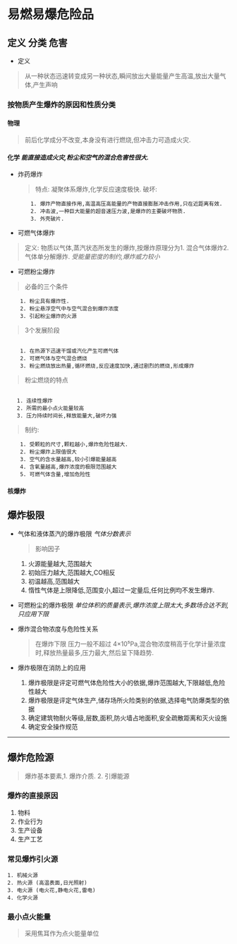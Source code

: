 # **易燃易爆危险品**

## 定义 分类 危害

* 定义
  
 > 从一种状态迅速转变成另一种状态,瞬间放出大量能量产生高温,放出大量气体,产生声响

### 按物质产生爆炸的原因和性质分类
  
 ####  物理
  
   > 前后化学成分不改变,本身没有进行燃烧,但冲击力可造成火灾.

  ####  化学 *能直接造成火灾,粉尘和空气的混合危害性很大.*
   
 * 炸药爆炸
    > 特点: 凝聚体系爆炸,化学反应速度极快.
    > 破坏:

      ```
          1. 爆炸产物直接作用,高温高压高能量的产物直接膨胀冲击作用,只在近距离有效.
          2. 冲击波,一种巨大能量的超音速压力波,是爆炸的主要破坏物质.
          3. 外壳破片.
      ```

  * 可燃气体爆炸
   > 定义: 物质以气体,蒸汽状态所发生的爆炸,按爆炸原理分为1. 混合气体爆炸2. 气体单分解爆炸. 
   *受能量密度的制约,爆炸威力较小*

  *  可燃粉尘爆炸
  > 必备的三个条件

```
    1. 粉尘具有爆炸性.
    2. 粉尘悬浮空气中与空气混合到爆炸浓度
    3. 引起粉尘爆炸的火源

``` 
  > 3个发展阶段
```

    1. 在热源下迅速干馏或汽化产生可燃气体
    2. 可燃气体与空气混合燃烧
    3. 粉尘燃烧放出热量,循环燃烧,反应速度加快,通过剧烈的燃烧,形成爆炸

```   
> 粉尘燃烧的特点
```

   1. 连续性爆炸
   2. 所需的最小点火能量较高
   3. 压力持续时间长,释放能量大,破坏力强

```

 > 制约:
```
    1. 受颗粒的尺寸,颗粒越小,爆炸危险性越大.
    2. 粉尘爆炸上限值很大
    3. 空气的含水量越高,较小引爆能量越高
    4. 含氧量越高,爆炸浓度的极限范围越大
    5. 可燃气体含量,增加危险性
```

#### 核爆炸

## 爆炸极限

* 气体和液体蒸汽的爆炸极限 *气体分数表示*
  > 影响因子
    1. 火源能量越大,范围越大
    2. 初始压力越大,范围越大,CO相反
    3. 初温越高,范围越大
    4. 惰性气体是上限降低,范围变小,超过一定量后,任何比例均不发生爆炸.

* 可燃粉尘的爆炸极限 *单位体积的质量表示,爆炸浓度上限太大,多数场合达不到,只应用下限*
* 爆炸混合物浓度与危险性关系
  > 在爆炸下限 压力一般不超过 4×10⁵Pa,混合物浓度稍高于化学计量浓度时,释放热量最多,压力最大,然后呈下降趋势.
* 爆炸极限在消防上的应用
  1. 爆炸极限是评定可燃气体危险性大小的依据,爆炸范围越大,下限越低,危险性越大
  2. 爆炸极限是评定气体生产,储存场所火险类别的依据,选择电气防爆类型的依据
  3. 确定建筑物耐火等级,层数,面积,防火墙占地面积,安全疏散距离和灭火设施
  4. 确定安全操作规范
***
## 爆炸危险源
  > 爆炸基本要素,1. 爆炸介质. 2. 引爆能源
  
   ### 爆炸的直接原因
  
   1. 物料 
   2. 作业行为
   3. 生产设备
   4. 生产工艺
   
   ### 常见爆炸引火源
    1. 机械火源
    2. 热火源 (高温表面,日光照射)
    3. 电火源 (电火花,静电火花,雷电)
    4. 化学火源
   ### 最小点火能量
   > 采用焦耳作为点火能量单位